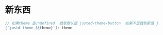 
# 新东西

```javascript
// 如果theme 是undefined  就取默认值 justed-theme-button  如果不是就取新值 justd-the-new
[`justd-theme-${theme}`]: theme

```
